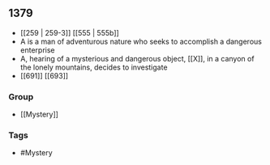 ## 1379
- [[259 | 259-3]] [[555 | 555b]] 
- A is a man of adventurous nature who seeks to accomplish a dangerous enterprise
- A, hearing of a mysterious and dangerous object, [[X]], in a canyon of the lonely mountains, decides to investigate
- [[691]] [[693]] 


### Group
- [[Mystery]]

### Tags
- #Mystery

